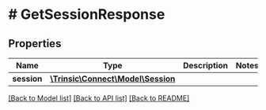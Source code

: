 # # GetSessionResponse

## Properties

Name | Type | Description | Notes
------------ | ------------- | ------------- | -------------
**session** | [**\Trinsic\Connect\Model\Session**](Session.md) |  |

[[Back to Model list]](../../README.md#models) [[Back to API list]](../../README.md#endpoints) [[Back to README]](../../README.md)
